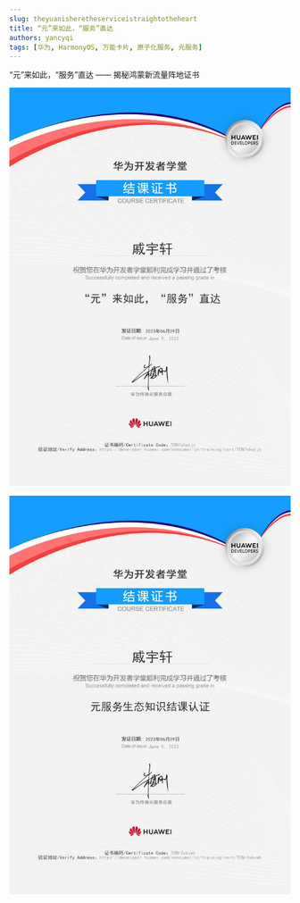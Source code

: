 ```yaml
---
slug: theyuanisheretheserviceistraightotheheart
title: “元”来如此，“服务”直达
authors: yancyqi
tags: [华为, HarmonyOS, 万能卡片, 原子化服务, 元服务]
---
```


“元”来如此，“服务”直达 —— 揭秘鸿蒙新流量阵地证书

<!--truncate-->

![](./theyuanisheretheserviceistraightotheheart01.png)

![](./theyuanisheretheserviceistraightotheheart02.png)